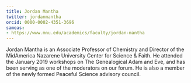```yaml
---
title: Jordan Mantha
twitter: jordanmantha
orcid: 0000-0002-4351-3696 
sameas:
- https://www.mnu.edu/academics/faculty/jordan-mantha
---
```

Jordan Mantha is an Associate Professor of Chemistry and Director of the MidAmerica Nazarene University Center for Science & Faith. He attended the January 2019 workshops on The Genealogical Adam and Eve, and has been serving as one of the moderators on our forum. He is also a member of the newly formed Peaceful Science advisory council.

